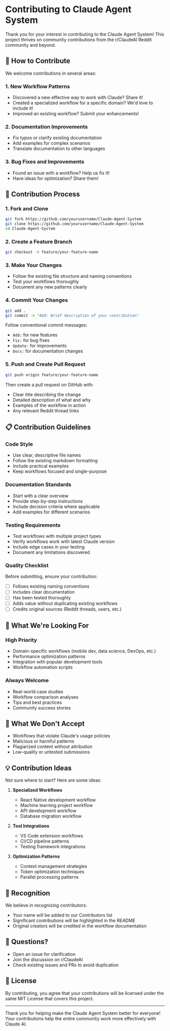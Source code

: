 # Contributing to Claude Agent System

Thank you for your interest in contributing to the Claude Agent System! This project thrives on community contributions from the r/ClaudeAI Reddit community and beyond.

## 🤝 How to Contribute

We welcome contributions in several areas:

### 1. New Workflow Patterns
- Discovered a new effective way to work with Claude? Share it!
- Created a specialized workflow for a specific domain? We'd love to include it!
- Improved an existing workflow? Submit your enhancements!

### 2. Documentation Improvements
- Fix typos or clarify existing documentation
- Add examples for complex scenarios
- Translate documentation to other languages

### 3. Bug Fixes and Improvements
- Found an issue with a workflow? Help us fix it!
- Have ideas for optimization? Share them!

## 📝 Contribution Process

### 1. Fork and Clone
```bash
git fork https://github.com/yourusername/Claude-Agent-System
git clone https://github.com/yourusername/Claude-Agent-System
cd Claude-Agent-System
```

### 2. Create a Feature Branch
```bash
git checkout -b feature/your-feature-name
```

### 3. Make Your Changes
- Follow the existing file structure and naming conventions
- Test your workflows thoroughly
- Document any new patterns clearly

### 4. Commit Your Changes
```bash
git add .
git commit -m "Add: Brief description of your contribution"
```

Follow conventional commit messages:
- `Add:` for new features
- `Fix:` for bug fixes
- `Update:` for improvements
- `Docs:` for documentation changes

### 5. Push and Create Pull Request
```bash
git push origin feature/your-feature-name
```

Then create a pull request on GitHub with:
- Clear title describing the change
- Detailed description of what and why
- Examples of the workflow in action
- Any relevant Reddit thread links

## 📋 Contribution Guidelines

### Code Style
- Use clear, descriptive file names
- Follow the existing markdown formatting
- Include practical examples
- Keep workflows focused and single-purpose

### Documentation Standards
- Start with a clear overview
- Provide step-by-step instructions
- Include decision criteria where applicable
- Add examples for different scenarios

### Testing Requirements
- Test workflows with multiple project types
- Verify workflows work with latest Claude version
- Include edge cases in your testing
- Document any limitations discovered

### Quality Checklist
Before submitting, ensure your contribution:
- [ ] Follows existing naming conventions
- [ ] Includes clear documentation
- [ ] Has been tested thoroughly
- [ ] Adds value without duplicating existing workflows
- [ ] Credits original sources (Reddit threads, users, etc.)

## 🎯 What We're Looking For

### High Priority
- Domain-specific workflows (mobile dev, data science, DevOps, etc.)
- Performance optimization patterns
- Integration with popular development tools
- Workflow automation scripts

### Always Welcome
- Real-world case studies
- Workflow comparison analyses
- Tips and best practices
- Community success stories

## 🚫 What We Don't Accept

- Workflows that violate Claude's usage policies
- Malicious or harmful patterns
- Plagiarized content without attribution
- Low-quality or untested submissions

## 💡 Contribution Ideas

Not sure where to start? Here are some ideas:

1. **Specialized Workflows**
   - React Native development workflow
   - Machine learning project workflow
   - API development workflow
   - Database migration workflow

2. **Tool Integrations**
   - VS Code extension workflows
   - CI/CD pipeline patterns
   - Testing framework integrations

3. **Optimization Patterns**
   - Context management strategies
   - Token optimization techniques
   - Parallel processing patterns

## 🌟 Recognition

We believe in recognizing contributors:
- Your name will be added to our Contributors list
- Significant contributions will be highlighted in the README
- Original creators will be credited in the workflow documentation

## 💬 Questions?

- Open an issue for clarification
- Join the discussion on r/ClaudeAI
- Check existing issues and PRs to avoid duplication

## 📜 License

By contributing, you agree that your contributions will be licensed under the same MIT License that covers this project.

---

Thank you for helping make the Claude Agent System better for everyone! Your contributions help the entire community work more effectively with Claude AI.